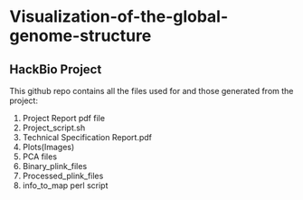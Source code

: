 # Visualization-of-the-global-genome-structure
## HackBio Project
This github repo contains all the files used for and those generated from the project:

1. Project Report pdf file
2. Project_script.sh
3. Technical Specification Report.pdf
4. Plots(Images)
5. PCA files
6. Binary_plink_files
7. Processed_plink_files
8. info_to_map perl script
